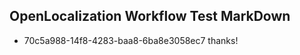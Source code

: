 ## OpenLocalization Workflow Test MarkDown
* 70c5a988-14f8-4283-baa8-6ba8e3058ec7 thanks!

<!--HONumber=Sep16_HO1-->


